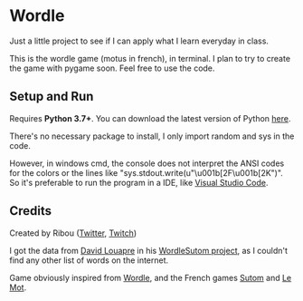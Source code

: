 # Wordle
Just a little project to see if I can apply what I learn everyday in class.

This is the wordle game (motus in french), in terminal. I plan to try to create the game with pygame soon. Feel free to use the code.

## Setup and Run

Requires **Python 3.7+**. You can download the latest version of Python [here](https://www.python.org/downloads/).


There's no necessary package to install, I only import random and sys in the code.
 
However, in windows cmd, the console does not interpret the ANSI codes for the colors or the lines like "sys.stdout.write(u"\u001b[2F\u001b[2K")". So it's preferable to run the program in a IDE, like [Visual Studio Code](https://code.visualstudio.com/).

## Credits
Created by Ribou ([Twitter](ribou.fr/twitter), [Twitch](ribou.fr/twitch))

I got the data from [David Louapre](github.com/scienceetonnante) in his [WordleSutom project](github.com/scienceetonnante/WordleSutom), as I couldn't find any other list of words on the internet.

Game obviously inspired from [Wordle](https://www.nytimes.com/games/wordle/index.html), and the French games [Sutom](https://sutom.nocle.fr/#) and [Le Mot](https://wordle.louan.me/).
